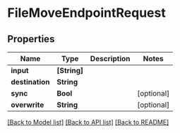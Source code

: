 # FileMoveEndpointRequest

## Properties

Name | Type | Description | Notes
------------ | ------------- | ------------- | -------------
**input** | **[String]** |  | 
**destination** | **String** |  | 
**sync** | **Bool** |  | [optional] 
**overwrite** | **String** |  | [optional] 

[[Back to Model list]](../README.md#documentation-for-models) [[Back to API list]](../README.md#documentation-for-api-endpoints) [[Back to README]](../README.md)


